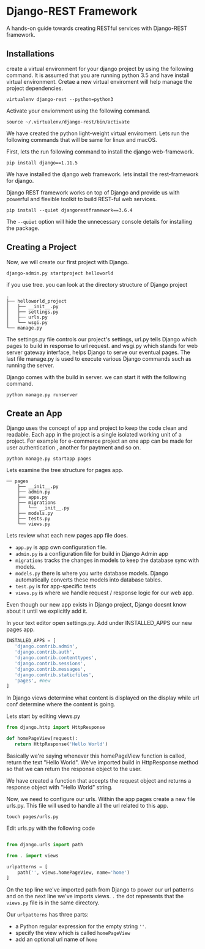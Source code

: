 # Django-REST Framework

A hands-on guide towards creating RESTful services with Django-REST framework.



## Installations

create a virtual environment for your django project by using the following command. It is assumed that you are running python 3.5 and have install virtual environment. Cretae a new virtual enviroment will help manage the project dependencies.

```
virtualenv django-rest --python=python3
``` 

Activate your enviornment using the following command. 

```
source ~/.virtualenv/django-rest/bin/activate
```

We have created the python light-weight virtual enviroment. Lets run the following commands that will be same for linux and macOS. 


First, lets the run following command to install the django web-framework. 

```
pip install django==1.11.5
```

We have installed the django web framework. lets install the rest-framework for django.

Django REST framework works on top of Django and provide us with powerful and flexible toolkit to build REST-ful web services.

```
pip install --quiet djangorestframework==3.6.4 
```

The ``` --quiet ``` option will hide the unnecessary console details for installing the package.

## Creating a Project

Now, we will create our first project with Django.

```
django-admin.py startproject helloworld
```

if you use tree. you can look at the directory structure of Django project

```
.
├── helloworld_project
│   ├── __init__.py
│   ├── settings.py
│   ├── urls.py
│   └── wsgi.py
└── manage.py
``` 

The settings.py file controls our project's settings, url.py tells Django which pages to build in response to url request.
and wsgi.py which stands for web server gateway interface, helps Django to serve our eventual pages. The last file manage.py is used to execute various Django  commands such as running the server. 

Django comes with the build in server. we can start it with the following command.

``` 
python manage.py runserver 
```

## Create an App

Django uses the concept of app and project to keep the code clean and readable. Each app in the project is a single isolated working unit of a project. 
For example for e-commerce project an one app can be made for user authentication , another for paytment and so on. 

```
python manage.py startapp pages 
```
Lets examine the tree structure for pages app.
```
── pages
    ├── __init__.py
    ├── admin.py
    ├── apps.py
    ├── migrations
    │   └── __init__.py
    ├── models.py
    ├── tests.py
    └── views.py
 ```
 Lets review what each new pages app file does.
 
 * ```app.py``` is app own configuration file. 
 * ```admin.py``` is a configuration file for build in Django Admin app
 * ```migrations``` tracks the changes in models to keep the database sync with models. 
 * ```models.py``` there is where you write database models. Django automatically converts these models into database tables.
 * ```test.py``` is for app-specific tests
 * ```views.py``` is where we handle request / response logic for our web app.
 
 Even though our new app exists in Django project, Django doesnt know about it until we explicitly add it. 
 
 In your text editor open settings.py. Add under INSTALLED_APPS our new pages app. 
 
 ``` python 
 INSTALLED_APPS = [
    'django.contrib.admin',
    'django.contrib.auth',
    'django.contrib.contenttypes',
    'django.contrib.sessions',
    'django.contrib.messages',
    'django.contrib.staticfiles',
	'pages', #new
]
 ```
 
 In Django views determine what content is displayed on the display while url conf determine where the content is going. 
 
 Lets start by editing views.py
 
 ``` python 
 from django.http import HttpResponse
 
 def homePageView(request):
 	return HttpResponse('Hello World')

```
Basically we're saying whenever this homePageView function is called, return the text "Hello World". We've imported build in HttpResponse method so that we can return the response object to the user. 

We have created a function that accepts the request object and returns a response object with "Hello World" string. 

Now, we need to configure our urls. Within the app pages create a new file urls.py. This file will used to handle all the url related to this app. 

```
touch pages/urls.py
```
Edit urls.py with the following code

``` python

from django.urls import path

from . import views 

urlpatterns = [
	path('', views.homePageView, name='home')
]
```

On the top line we've imported path from Django to power our url patterns and on the next line we've imports views. ``` . ``` the dot represents that the ```views.py``` file is in the same directory. 

Our ```urlpatterns``` has three parts: 
*  a Python regular expression for the empty string ```''```.
*  specify the view which is called ```homePageView```
*  add an optional url name of ```home```


 
 

